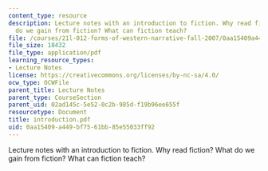 ```yaml
---
content_type: resource
description: Lecture notes with an introduction to fiction. Why read fiction? What
  do we gain from fiction? What can fiction teach?
file: /courses/21l-012-forms-of-western-narrative-fall-2007/0aa15409a449bf7561bb85e55033ff92_introduction.pdf
file_size: 18432
file_type: application/pdf
learning_resource_types:
- Lecture Notes
license: https://creativecommons.org/licenses/by-nc-sa/4.0/
ocw_type: OCWFile
parent_title: Lecture Notes
parent_type: CourseSection
parent_uid: 02ad145c-5e52-0c2b-985d-f19b96ee655f
resourcetype: Document
title: introduction.pdf
uid: 0aa15409-a449-bf75-61bb-85e55033ff92
---
```

Lecture notes with an introduction to fiction. Why read fiction? What do we gain from fiction? What can fiction teach?